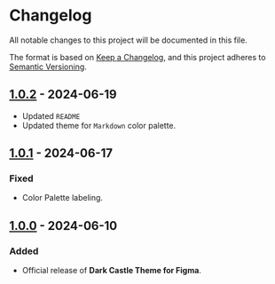 # Changelog

All notable changes to this project will be documented in this file.

The format is based on [Keep a Changelog](https://keepachangelog.com/en/1.1.0/),
and this project adheres to [Semantic Versioning](https://semver.org/spec/v2.0.0.html).

## [1.0.2] - 2024-06-19

- Updated `README`
- Updated theme for `Markdown` color palette.

## [1.0.1] - 2024-06-17

### Fixed

- Color Palette labeling.

## [1.0.0] - 2024-06-10

### Added

- Official release of **Dark Castle Theme for Figma**.

[1.0.2]: https://github.com/scottgriv/Dark-Castle-Figma/compare/v1.0.1...v1.0.2
[1.0.1]: https://github.com/scottgriv/Dark-Castle-Figma/compare/v1.0.0...v1.0.1
[1.0.0]: https://github.com/scottgriv/Dark-Castle-Figma/releases/tag/v1.0.0
